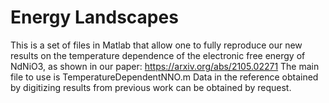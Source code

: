 # Energy Landscapes

This is a set of files in Matlab that allow one to fully reproduce our new results on the temperature dependence of the electronic free energy of NdNiO3, as shown in our paper: https://arxiv.org/abs/2105.02271 
The main file to use is TemperatureDependentNNO.m
Data in the reference obtained by digitizing results from previous work can be obtained by request. 
